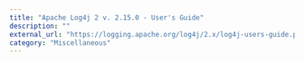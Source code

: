 ```yaml
---
title: "Apache Log4j 2 v. 2.15.0 - User's Guide"
description: ""
external_url: "https://logging.apache.org/log4j/2.x/log4j-users-guide.pdf"
category: "Miscellaneous"
---
```

